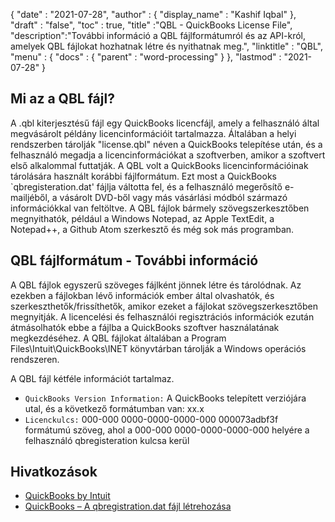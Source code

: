 {
  "date" : "2021-07-28",
  "author" : {
    "display_name" : "Kashif Iqbal"
},
  "draft" : "false",
  "toc" : true,
  "title" :"QBL - QuickBooks License File",
  "description":"További információ a QBL fájlformátumról és az API-król, amelyek QBL fájlokat hozhatnak létre és nyithatnak meg.",
  "linktitle" : "QBL",
  "menu" : {
    "docs" : {
      "parent" : "word-processing"
}
},
  "lastmod" : "2021-07-28"
}

## Mi az a QBL fájl?

A .qbl kiterjesztésű fájl egy QuickBooks licencfájl, amely a felhasználó által megvásárolt példány licencinformációit tartalmazza. Általában a helyi rendszerben tárolják "license.qbl" néven a QuickBooks telepítése után, és a felhasználó megadja a licencinformációkat a szoftverben, amikor a szoftvert első alkalommal futtatják. A QBL volt a QuickBooks licencinformációinak tárolására használt korábbi fájlformátum. Ezt most a QuickBooks `qbregisteration.dat' fájlja váltotta fel, és a felhasználó megerősítő e-mailjéből, a vásárolt DVD-ből vagy más vásárlási módból származó információkkal van feltöltve. A QBL fájlok bármely szövegszerkesztőben megnyithatók, például a Windows Notepad, az Apple TextEdit, a Notepad++, a Github Atom szerkesztő és még sok más programban.

## QBL fájlformátum - További információ

A QBL fájlok egyszerű szöveges fájlként jönnek létre és tárolódnak. Az ezekben a fájlokban lévő információk ember által olvashatók, és szerkeszthetők/frissíthetők, amikor ezeket a fájlokat szövegszerkesztőben megnyitják. A licencelési és felhasználói regisztrációs információk ezután átmásolhatók ebbe a fájlba a QuickBooks szoftver használatának megkezdéséhez. A QBL fájlokat általában a Program Files\Intuit\QuickBooks\INET könyvtárban tárolják a Windows operációs rendszeren.

A QBL fájl kétféle információt tartalmaz.

* `QuickBooks Version Information:` A QuickBooks telepített verziójára utal, és a következő formátumban van: xx.x
* `Licenckulcs:` 000-000 0000-0000-0000-000 000073adbf3f formátumú szöveg, ahol a 000-000 0000-0000-0000-000 helyére a felhasználó qbregisteration kulcsa kerül

## Hivatkozások

* [QuickBooks by Intuit](https://quickbooks.intuit.com/)
* [QuickBooks – A qbregistration.dat fájl létrehozása](https://quickbooks.intuit.com/learn-support/en-us/help-article/license-information/create-create-qbregistration-dat-file/L7S5BwSst_US_en_US)

